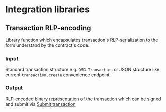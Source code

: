 # Integration libraries

## Transaction RLP-encoding

Library function which encapsulates transaction's RLP-serialization to the form understand by the contract's code.

### Input
Standard transaction structure e.g. `OMG.Transaction` or JSON structure like current `transaction.create` convenience endpoint.

### Output
RLP-encoded binary representation of the transaction which can be signed and submit via [Submit transaction](#)
